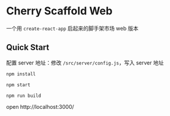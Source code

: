 # Cherry Scaffold Web

一个用 `create-react-app` 启起来的脚手架市场 web 版本

## Quick Start
配置 server 地址：修改 `/src/server/config.js`，写入 server 地址

```bash
npm install

npm start

npm run build
```

open http://localhost:3000/


